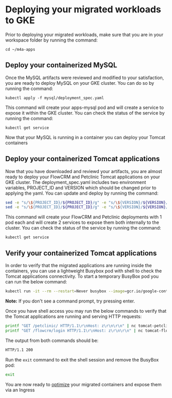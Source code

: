 # Deploying your migrated workloads to GKE
Prior to deploying your migrated workloads, make sure that you are in your workspace folder by running the command:
```
cd ~/m4a-apps
```

## Deploy your containerized MySQL
Once the MySQL artifacts were reviewed and modified to your satisfaction, you are ready to deploy MySQL on your GKE cluster. You can do so by running the command:
```
kubectl apply -f mysql/deployment_spec.yaml
```
This command will create your apps-mysql pod and will create a service to expose it within the GKE cluster. You can check the status of the service by running the command:
```
kubectl get service
```

Now that your MySQL is running in a container you can deploy your Tomcat containers

## Deploy your containerized Tomcat applications
Now that you have downloaded and reviewd your artifacts, you are almost ready to deploy your FlowCRM and Petclinic Tomcat applications on your GKE cluster. The deployment_spec.yaml includes two environment variables, PROJECT_ID and VERSION which should be changed prior to applying the yaml. You can update and deploy by running the command:
``` bash
sed -e "s/\${PROJECT_ID}/${PROJECT_ID}/g" -e "s/\${VERSION}/${VERSION}/g" tomcat/tomcat-*/tomcat-petclinic/deployment_spec.yaml | kubectl apply -f -
sed -e "s/\${PROJECT_ID}/${PROJECT_ID}/g" -e "s/\${VERSION}/${VERSION}/g" tomcat/tomcat-*/tomcat-flowcrm/deployment_spec.yaml | kubectl apply -f -
```
This command will create your FlowCRM and Petclinic deployments with 1 pod each and will create 2 services to expose them both internally to the cluster. You can check the status of the service by running the command:
```
kubectl get service
```

## Verify your containerized Tomcat applications
In order to verify that the migrated applications are running inside the containers, you can use a lightweight Busybox pod with shell to check the Tomcat applications connectivity. To start a temporary BusyBox pod you can run the below command:
``` bash
kubectl run -it --rm --restart=Never busybox --image=gcr.io/google-containers/busybox sh
```
**Note:** If you don't see a command prompt, try pressing enter.

Once you have shell access you may run the below commands to verify that the Tomcat applications are running and serving HTTP requests:
``` bash
printf "GET /petclinic/ HTTP/1.1\r\nHost: z\r\n\r\n" | nc tomcat-petclinic 8080 | egrep HTTP
printf "GET /flowcrm/login HTTP/1.1\r\nHost: z\r\n\r\n" | nc tomcat-flowcrm 8080 | egrep HTTP
```

The output from both commands should be:
``` bash
HTTP/1.1 200
```

Run the `exit` command to exit the shell session and remove the BusyBox pod:
``` bash
exit

```

You are now ready to [optimize](../6-optimize/README.md) your migrated containers and expose them via an Ingress
